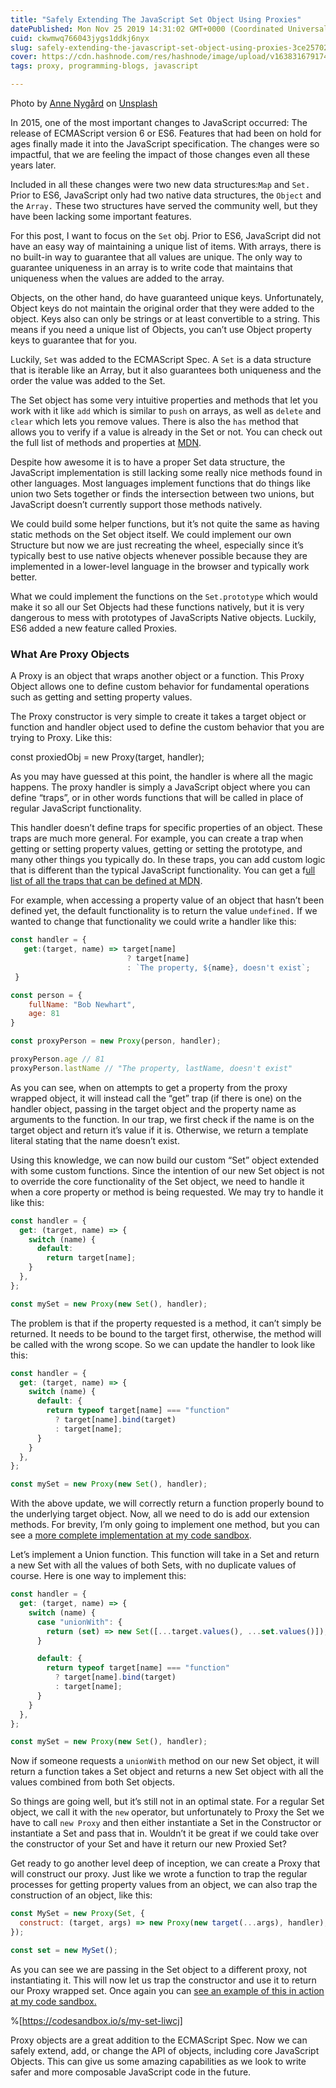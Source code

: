 ```yaml
---
title: "Safely Extending The JavaScript Set Object Using Proxies"
datePublished: Mon Nov 25 2019 14:31:02 GMT+0000 (Coordinated Universal Time)
cuid: ckwmwq766043jygs1ddkj6nyx
slug: safely-extending-the-javascript-set-object-using-proxies-3ce25702b8c3
cover: https://cdn.hashnode.com/res/hashnode/image/upload/v1638316791742/1arOyiz-r.jpeg
tags: proxy, programming-blogs, javascript

---
```


Photo by [Anne Nygård](https://unsplash.com/@polarmermaid?utm_source=medium&utm_medium=referral) on [Unsplash](https://unsplash.com?utm_source=medium&utm_medium=referral)

In 2015, one of the most important changes to JavaScript occurred: The release of ECMAScript version 6 or ES6. Features that had been on hold for ages finally made it into the JavaScript specification. The changes were so impactful, that we are feeling the impact of those changes even all these years later.

Included in all these changes were two new data structures:`Map` and `Set.` Prior to ES6, JavaScript only had two native data structures, the `Object` and the `Array.` These two structures have served the community well, but they have been lacking some important features.

For this post, I want to focus on the `Set` obj. Prior to ES6, JavaScript did not have an easy way of maintaining a unique list of items. With arrays, there is no built-in way to guarantee that all values are unique. The only way to guarantee uniqueness in an array is to write code that maintains that uniqueness when the values are added to the array.

Objects, on the other hand, do have guaranteed unique keys. Unfortunately, Object keys do not maintain the original order that they were added to the object. Keys also can only be strings or at least convertible to a string. This means if you need a unique list of Objects, you can’t use Object property keys to guarantee that for you.

Luckily, `Set` was added to the ECMAScript Spec. A `Set` is a data structure that is iterable like an Array, but it also guarantees both uniqueness and the order the value was added to the Set.

The Set object has some very intuitive properties and methods that let you work with it like `add` which is similar to `push` on arrays, as well as `delete` and `clear` which lets you remove values. There is also the `has` method that allows you to verify if a value is already in the Set or not. You can check out the full list of methods and properties at [MDN](https://developer.mozilla.org/en-US/docs/Web/JavaScript/Reference/Global_Objects/Set).

Despite how awesome it is to have a proper Set data structure, the JavaScript implementation is still lacking some really nice methods found in other languages. Most languages implement functions that do things like union two Sets together or finds the intersection between two unions, but JavaScript doesn’t currently support those methods natively.

We could build some helper functions, but it’s not quite the same as having static methods on the Set object itself. We could implement our own Structure but now we are just recreating the wheel, especially since it’s typically best to use native objects whenever possible because they are implemented in a lower-level language in the browser and typically work better.

What we could implement the functions on the `Set.prototype` which would make it so all our Set Objects had these functions natively, but it is very dangerous to mess with prototypes of JavaScripts Native objects. Luckily, ES6 added a new feature called Proxies.

### What Are Proxy Objects

A Proxy is an object that wraps another object or a function. This Proxy Object allows one to define custom behavior for fundamental operations such as getting and setting property values.

The Proxy constructor is very simple to create it takes a target object or function and handler object used to define the custom behavior that you are trying to Proxy. Like this:

const proxiedObj = new Proxy(target, handler);

As you may have guessed at this point, the handler is where all the magic happens. The proxy handler is simply a JavaScript object where you can define “traps”, or in other words functions that will be called in place of regular JavaScript functionality.

This handler doesn’t define traps for specific properties of an object. These traps are much more general. For example, you can create a trap when getting or setting property values, getting or setting the prototype, and many other things you typically do. In these traps, you can add custom logic that is different than the typical JavaScript functionality. You can get a f[ull list of all the traps that can be defined at MDN](https://developer.mozilla.org/en-US/docs/Web/JavaScript/Reference/Global_Objects/Proxy/handler).

For example, when accessing a property value of an object that hasn’t been defined yet, the default functionality is to return the value `undefined.` If we wanted to change that functionality we could write a handler like this:

```javascript
const handler = {
   get:(target, name) => target[name]
                          ? target[name]
                          : `The property, ${name}, doesn't exist`;
 }

const person = {
    fullName: "Bob Newhart",
    age: 81
}

const proxyPerson = new Proxy(person, handler);

proxyPerson.age // 81
proxyPerson.lastName // "The property, lastName, doesn't exist"
```

As you can see, when on attempts to get a property from the proxy wrapped object, it will instead call the “get” trap (if there is one) on the handler object, passing in the target object and the property name as arguments to the function. In our trap, we first check if the name is on the target object and return it’s value if it is. Otherwise, we return a template literal stating that the name doesn’t exist.

Using this knowledge, we can now build our custom “Set” object extended with some custom functions. Since the intention of our new Set object is not to override the core functionality of the Set object, we need to handle it when a core property or method is being requested. We may try to handle it like this:

```javascript
const handler = {
  get: (target, name) => {
    switch (name) {
      default:
        return target[name];
    }
  },
};

const mySet = new Proxy(new Set(), handler);
```

The problem is that if the property requested is a method, it can’t simply be returned. It needs to be bound to the target first, otherwise, the method will be called with the wrong scope. So we can update the handler to look like this:

```javascript
const handler = {
  get: (target, name) => {
    switch (name) {
      default: {
        return typeof target[name] === "function"
          ? target[name].bind(target)
          : target[name];
      }
    }
  },
};

const mySet = new Proxy(new Set(), handler);
```

With the above update, we will correctly return a function properly bound to the underlying target object. Now, all we need to do is add our extension methods. For brevity, I’m only going to implement one method, but you can see a [more complete implementation at my code sandbox](https://codesandbox.io/s/my-set-liwcj).

Let’s implement a Union function. This function will take in a Set and return a new Set with all the values of both Sets, with no duplicate values of course. Here is one way to implement this:

```javascript
const handler = {
  get: (target, name) => {
    switch (name) {
      case "unionWith": {
        return (set) => new Set([...target.values(), ...set.values()]);
      }

      default: {
        return typeof target[name] === "function"
          ? target[name].bind(target)
          : target[name];
      }
    }
  },
};

const mySet = new Proxy(new Set(), handler);
```

Now if someone requests a `unionWith` method on our new Set object, it will return a function takes a Set object and returns a new Set object with all the values combined from both Set objects.

So things are going well, but it’s still not in an optimal state. For a regular Set object, we call it with the `new` operator, but unfortunately to Proxy the Set we have to call `new Proxy` and then either instantiate a Set in the Constructor or instantiate a Set and pass that in. Wouldn’t it be great if we could take over the constructor of your Set and have it return our new Proxied Set?

Get ready to go another level deep of inception, we can create a Proxy that will construct our proxy. Just like we wrote a function to trap the regular processes for getting property values from an object, we can also trap the construction of an object, like this:

```javascript
const MySet = new Proxy(Set, {
  construct: (target, args) => new Proxy(new target(...args), handler),
});

const set = new MySet();
```

As you can see we are passing in the Set object to a different proxy, not instantiating it. This will now let us trap the constructor and use it to return our Proxy wrapped set. Once again you can [see an example of this in action at my code sandbox.](https://codesandbox.io/s/my-set-liwcj)

%[https://codesandbox.io/s/my-set-liwcj]

Proxy objects are a great addition to the ECMAScript Spec. Now we can safely extend, add, or change the API of objects, including core JavaScript Objects. This can give us some amazing capabilities as we look to write safer and more composable JavaScript code in the future.
